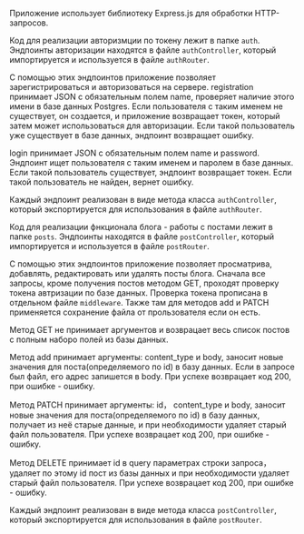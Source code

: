 Приложение использует библиотеку Express.js для обработки HTTP-запросов.

Код для реализации авторизмции по токену лежит в папке ```auth```. Эндпоинты авторизации находятся в файле ```authController```, который импортируется и используется в файле ```authRouter```.

С помощью этих эндпоинтов приложение позволяет зарегистрироваться и авторизоваться на сервере. registration принимает JSON с обязательным полем name, проверяет наличие этого имени в базе данных Postgres. Если пользователя с таким именем не существует, он создается, и приложение возвращает токен, который затем может использоваться для авторизации. Если такой пользователь уже существует в базе данных, эндпоинт возвращает ошибку.

login принимает JSON с обязательным полем name и password. Эндпоинт ищет пользователя с таким именем и паролем в базе данных. Если такой пользователь существует, эндпоинт возвращает токен. Если такой пользователь не найден, вернет ошибку.

Каждый эндпоинт реализован в виде метода класса ```authController```, который экспортируется для использования в файле ```authRouter```.



Код для реализации фнкционала блога - работы с постами лежит в папке ```posts```. Эндпоинты находятся в файле ```postController```, который импортируется и используется в файле ```postRouter```.

С помощью этих эндпоинтов приложение позволяет просматрива, добавлять, редактировать или удалять посты блога. Сначала все запросы, кроме получения постов методом GET, проходят проверку токена автризации по базе данных. Проверка токена прописана в отдельном файле ```middleware```. Также там для методов add и PATCH применяется сохранение файла от прользователя если он есть.

Метод GET не принимает аргументов и возврацает весь список постов с полным наборо полей из базы данных.

Метод add принимает аргументы: content_type и body, заносит новые значения для поста(определяемого по id) в базу данных. Если в запросе был файл, его адрес запишется в body. При успехе возврацает код 200, при ошибке - ошибку.

Метод PATCH принимает аргументы: id， content_type и body, заносит новые значения для поста(определяемого по id) в базу данных, получает из неё старые данные, и при необходимости удаляет старый файл пользователя. При успехе возврацает код 200, при ошибке - ошибку.

Метод DELETE принимает id в query параметрах строки запроса， удаляет по этому id пост из базы данных и при необходимости удаляет старый файл пользователя. При успехе возврацает код 200, при ошибке - ошибку.

Каждый эндпоинт реализован в виде метода класса ```postController```, который экспортируется для использования в файле ```postRouter```.